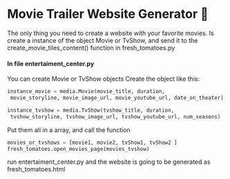 # Movie Trailer Website Generator :movie_camera:

The only thing you need to create a website with your favorite movies.
Is create a instance of the object Movie or TvShow, and send it to the create_movie_tiles_content() function in fresh_tomatoes.py

#### In file entertaiment_center.py

You can create Movie or TvShow objects
Create the object like this:

```python
instance_movie = media.Movie(movie_title, duration,
 movie_storyline, movie_image_url, movie_youtube_url, date_on_theater)

instance_tvshow = media.TvShow(tvshow_title, duration,
 tvshow_storyline, tvshow_image_url, tvshow_youtube_url, num_seasons)
```

Put them all in a array, and call the function

```python
movies_or_tvshows = [movie1, movie2, tvShow1, tvShow2 ]
fresh_tomatoes.open_movies_page(movies_tvshow)
```

run entertaiment_center.py and the website is going to be generated as fresh_tomatoes.html

